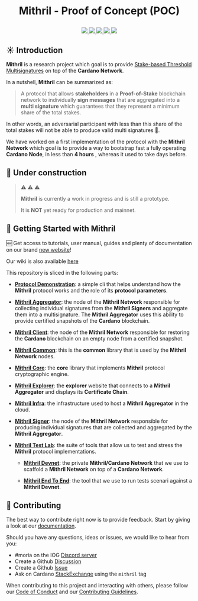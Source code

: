 # <p align="center">Mithril - Proof of Concept (POC)</p>

<div align="center">
  <a href='https://github.com/input-output-hk/mithril/actions'>
    <img src="https://img.shields.io/github/workflow/status/input-output-hk/mithril/CI?label=Tests&style=for-the-badge">
  </a>
  <a href='https://github.com/input-output-hk/mithril/issues'>
    <img src="https://img.shields.io/github/issues/input-output-hk/mithril?label=Issues&style=for-the-badge">
  </a>
  <a href='https://github.com/input-output-hk/mithril/network/members'>
     <img src="https://img.shields.io/github/forks/input-output-hk/mithril?label=Forks&style=for-the-badge">
  </a>
  <a href='https://github.com/input-output-hk/mithril/stargazers'>
    <img src="https://img.shields.io/github/stars/input-output-hk/mithril?label=Stars&style=for-the-badge">
  </a>
  <a href='https://github.com/input-output-hk/mithril/blob/main/LICENSE'>
    <img src="https://img.shields.io/github/license/input-output-hk/mithril?label=License&style=for-the-badge">
  </a>
</div>

## :sunny: Introduction

**Mithril** is a research project which goal is to provide [Stake-based Threshold Multisignatures](https://iohk.io/en/research/library/papers/mithrilstake-based-threshold-multisignatures/) on top of the **Cardano Network**.

In a nutshell, **Mithril** can be summarized as:

> A protocol that allows **stakeholders** in a **Proof-of-Stake** blockchain network to individually **sign messages** that are aggregated into a **multi signature** which guarantees that they represent a minimum share of the total stakes.

In other words, an adversarial participant with less than this share of the total stakes will not be able to produce valid multi signatures :closed_lock_with_key:.

We have worked on a first implementation of the protocol with the **Mithril Network** which goal is to provide a way to bootstrap fast a fully operating **Cardano Node**, in less than **4 hours** , whereas it used to take days before.

## :construction: Under construction

> :warning: :warning: :warning:
>
> **Mithril** is currently a work in progress and is still a prototype.
>
> It is **NOT** yet ready for production and mainnet.

## :satellite: Getting Started with Mithril

:new: Get access to tutorials, user manual, guides and plenty of documentation on our brand [new website](https://mithril.network/doc)!

Our wiki is also available [here](https://github.com/input-output-hk/mithril/wiki)

This repository is sliced in the following parts:

* [**Protocol Demonstration**](./demo/protocol-demo): a simple cli that helps understand how the **Mithril** protocol works and the role of its **protocol parameters**.

* [**Mithril Aggregator**](./mithril-aggregator): the node of the **Mithril Network** responsible for collecting individual signatures from the **Mithril Signers** and aggregate them into a multisignature. The **Mithril Aggregator** uses this ability to provide certified snapshots of the **Cardano** blockchain.

* [**Mithril Client**](./mithril-client): the node of the **Mithril Network** responsible for restoring the **Cardano** blockchain on an empty node from a certified snapshot.

* [**Mithril Common**](./mithril-common): this is the **common** library that is used by the **Mithril Network** nodes.

* [**Mithril Core**](./mithril-core): the **core** library that implements **Mithril** protocol cryptographic engine.

* [**Mithril Explorer**](./mithril-explorer): the **explorer** website that connects to a **Mithril Aggregator** and displays its **Certificate Chain**.

* [**Mithril Infra**](./mithril-infra): the infrastructure used to host a **Mithril Aggregator** in the cloud.

* [**Mithril Signer**](./mithril-signer): the node of the **Mithril Network** responsible for producing individual signatures that are collected and aggregated by the **Mithril Aggregator**.

* [**Mithril Test Lab**](./mithril-test-lab): the suite of tools that allow us to test and stress the **Mithril** protocol implementations.

  * [**Mithril Devnet**](./mithril-test-lab/mithril-devnet): the private **Mithril/Cardano Network** that we use to scaffold a **Mithril Network** on top of a **Cardano Network**.

  * [**Mithril End To End**](./mithril-test-lab/mithril-end-to-end): the tool that we use to run tests scenari against a **Mithril Devnet**.

## :bridge_at_night: Contributing

The best way to contribute right now is to provide feedback. Start by giving a look at our [documentation](https://mithril.network/doc).

Should you have any questions, ideas or issues, we would like to hear from you:

* #moria on the IOG [Discord server](https://discord.gg/5kaErDKDRq)
* Create a Github [Discussion](https://github.com/input-output-hk/mithril/discussions)
* Create a Github [Issue](https://github.com/input-output-hk/mithril/issues/new)
* Ask on Cardano [StackExchange](https://cardano.stackexchange.com/questions/tagged/mithril) using the `mithril` tag

When contributing to this project and interacting with others, please follow our [Code of Conduct](./CODE-OF-CONDUCT.md) and our [Contributing Guidelines](./CONTRIBUTING.md).
